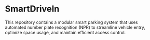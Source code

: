 # SmartDriveIn
This repository contains a modular smart parking system that uses automated number plate recognition (NPR) to streamline vehicle entry, optimize space usage, and maintain efficient access control.
